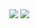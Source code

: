 
<img src="https://capsule-render.vercel.app/api?type=waving&color=ADBAE3&height=150&section=header&text=WELCOME!GeunjiGithub&fontSize=50&animation=fadeIn&fontAlignY=20" />


<img src="https://capsule-render.vercel.app/api?type=waving&color=D0C8E6&height=150&section=footer" />
